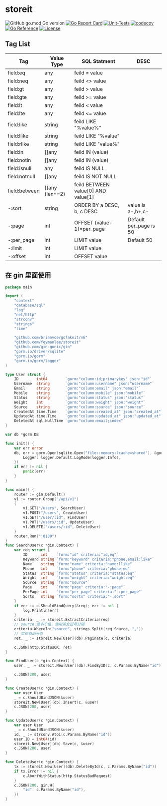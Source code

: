 # storeit

![GitHub go.mod Go version](https://img.shields.io/github/go-mod/go-version/feymanlee/storeit?style=flat-square)
[![Go Report Card](https://goreportcard.com/badge/github.com/feymanlee/storeit)](https://goreportcard.com/report/github.com/feymanlee/cacheit)
[![Unit-Tests](https://github.com/feymanlee/storeit/workflows/Unit-Tests/badge.svg)](https://github.com/feymanlee/storeit/actions)
[![codecov](https://codecov.io/gh/feymanlee/storeit/graph/badge.svg?token=S8M4CFG0NB)](https://codecov.io/gh/feymanlee/storeit)
[![Go Reference](https://pkg.go.dev/badge/github.com/feymanlee/storeit.svg)](https://pkg.go.dev/github.com/feymanlee/cacheit)
[![License](https://img.shields.io/github/license/feymanlee/storeit)](./LICENSE)

## Tag List
| Tag           | Value Type     | SQL Statment                        | DESC                   |
|---------------|----------------|-------------------------------------|------------------------|
| field:eq      | any            | feild = value                       |                        |
| field:neq     | any            | feild <> value                      |                        |
| field:gt      | any            | feild > value                       |                        |
| field:gte     | any            | feild >= value                      |                        |
| field:lt      | any            | feild < value                       |                        |
| field:lte     | any            | feild <= value                      |                        |
| field:like    | string         | feild LIKE "%value%"                |                        |
| field:llike   | string         | feild LIKE "%value"                 |                        |
| field:rlike   | string         | feild LIKE "value%"                 |                        |
| field:in      | []any          | feild IN (value)                    |                        |
| field:notin   | []any          | feild IN (value)                    |                        |
| field:isnull  | any            | feild IS NULL                       |                        |
| field:notnull | []any          | feild IS NOT NULL                   |                        |
| field:between | []any (len==2) | feild BETWEEN value[0] AND value[1] |                        |
| -:sort        | string         | ORDER BY a DESC, b, c DESC          | value is a-,b+,c-      |
| -:page        | int            | OFFSET (value-1)*per_page           | Default per_page is 50 |
| -:per_page    | int            | LIMIT value                         | Default  50            |
| -:limit       | int            | LIMIT value                         |                        |
| -:offset      | int            | OFFSET value                        |                        |

## 在 gin 里面使用
```go
package main

import (
	"context"
	"database/sql"
	"log"
	"net/http"
	"strconv"
	"strings"
	"time"

	"github.com/brianvoe/gofakeit/v6"
	"github.com/feymanlee/storeit"
	"github.com/gin-gonic/gin"
	"gorm.io/driver/sqlite"
	"gorm.io/gorm"
	"gorm.io/gorm/logger"
)

type User struct {
	ID        int64        `gorm:"column:id;primarykey" json:"id"`
	Username  string       `gorm:"column:username" json:"username"`
	Email     string       `gorm:"column:email" json:"email"`
	Mobile    string       `gorm:"column:mobile" json:"mobile"`
	Status    string       `gorm:"column:status" json:"status"`
	Weight    int          `gorm:"column:weight" json:"weight"`
	Source    string       `gorm:"column:source" json:"source"`
	CreatedAt time.Time    `gorm:"column:created_at" json:"created_at"`
	UpdatedAt time.Time    `gorm:"column:updated_at" json:"updated_at"`
	DeletedAt sql.NullTime `gorm:"column:email;index"`
}

var db *gorm.DB

func init() {
	var err error
	db, err = gorm.Open(sqlite.Open("file::memory:?cache=shared"), &gorm.Config{
		Logger: logger.Default.LogMode(logger.Info),
	})
	if err != nil {
		panic(err)
	}
}

func main() {
	router := gin.Default()
	v1 := router.Group("/api/v1")
	{
		v1.GET("/users", SearchUser)
		v1.POST("/users", CreateUser)
		v1.GET("/user/:id", FindUser)
		v1.PUT("/users/:id", UpdateUser)
		v1.DELETE("/users/:id", DeleteUser)
	}
	router.Run(":8180")
}
func SearchUser(c *gin.Context) {
	var req struct {
		ID      int    `form:"id" criteria:"id,eq"`
		Keyword string `form:"keyword" criteria:"phone,email:like"`
		Name    string `form:"name" criteria:"name:llike"`
		Phone   int    `form:"phone" criteria:"phone:eq"`
		Status  string `form:"status" criteria:"status:eq"`
		Weight  int    `form:"weight" criteria:"weight:eq"`
		Source  string `form:"source"`
		Page    int    `form:"page" criteria:"-:page"`
		PerPage int    `form:"per_page" criteria:"-:per_page"`
		Sorts   string `form:"sorts" criteria:"-:sort"`
	}
	if err := c.ShouldBindQuery(&req); err != nil {
		log.Println(err)
	}
	criteria, _ := storeit.ExtractCriteria(req)
	// source 是多个值，使用英文逗号分隔
	criteria.WhereIn("source", strings.Split(req.Source, ","))
	// 实现自动分页
	ret, _ := storeit.New[User](db).Paginate(c, criteria)

	c.JSON(http.StatusOK, ret)
}

func FindUser(c *gin.Context) {
	user, _ := storeit.New[User](db).FindByID(c, c.Params.ByName("id"))

	c.JSON(200, user)
}

func CreateUser(c *gin.Context) {
	var user User
	_ = c.ShouldBindJSON(&user)
	storeit.New[User](db).Insert(c, &user)
	c.JSON(200, user)
}

func UpdateUser(c *gin.Context) {
	var user User
	_ = c.ShouldBindJSON(&user)
	id, _ := strconv.Atoi(c.Params.ByName("id"))
	user.ID = int64(id)
	storeit.New[User](db).Save(c, &user)
	c.JSON(200, user)
}

func DeleteUser(c *gin.Context) {
	tx := storeit.New[User](db).DeleteById(c, c.Params.ByName("id"))
	if tx.Error != nil {
		c.AbortWithStatus(http.StatusBadRequest)
	}
	c.JSON(200, gin.H{
		"id": c.Params.ByName("id"),
	})
}
```

